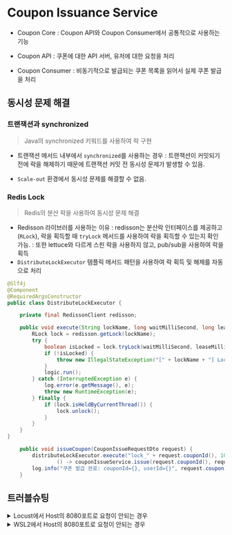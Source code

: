 # Coupon Issuance Service

- Coupon Core
  : Coupon API와 Coupon Consumer에서 공통적으로 사용하는 기능

- Coupon API
  : 쿠폰에 대한 API 서버, 유저에 대한 요청을 처리

- Coupon Consumer
  : 비동기적으로 발급되는 쿠폰 목록을 읽어서 실제 쿠폰 발급을 처리

## 동시성 문제 해결

### 트랜잭션과 synchronized

> Java의 synchronized 키워드를 사용하여 락 구현

- 트랜잭션 메서드 내부에서 `synchronized`를 사용하는 경우
  : 트랜잭션이 커밋되기 전에 락을 해제하기 때문에 트랜잭션 커밋 전 동시성 문제가 발생할 수 있음.

- `Scale-out` 환경에서 동시성 문제를 해결할 수 없음.

### Redis Lock

> Redis의 분산 락을 사용하여 동시성 문제 해결

- Redisson 라이브러를 사용하는 이유
  : redisson는 분산락 인터페이스를 제공하고(`RLock`), 락을 획득할 때 `tryLock` 메서드를 사용하여 락을 획득할 수 있는지 확인 가능.
  : 또한 lettuce와 다르게 스핀 락을 사용하지 않고, pub/sub을 사용하여 락을 획득
- `DistributeLockExecutor` 템플릭 메서드 패턴을 사용하여 락 획득 및 해제를 자동으로 처리

```java
@Slf4j
@Component
@RequiredArgsConstructor
public class DistributeLockExecutor {

    private final RedissonClient redisson;

    public void execute(String lockName, long waitMilliSecond, long leaseMilliSecond, Runnable logic) {
        RLock lock = redisson.getLock(lockName);
        try {
            boolean isLocked = lock.tryLock(waitMilliSecond, leaseMilliSecond, TimeUnit.MILLISECONDS);
            if (!isLocked) {
                throw new IllegalStateException("[" + lockName + "] Lock acquisition failed.");
            }
            logic.run();
        } catch (InterruptedException e) {
            log.error(e.getMessage(), e);
            throw new RuntimeException(e);
        } finally {
            if (lock.isHeldByCurrentThread()) {
                lock.unlock();
            }
        }
    }
}
```

```java
    public void issueCoupon(CouponIssueRequestDto request) {
        distributeLockExecutor.execute("lock_" + request.couponId(), 10000, 10000,
                () -> couponIssueService.issue(request.couponId(), request.userId()));
        log.info("쿠폰 발급 완료: couponId={}, userId={}", request.couponId(), request.userId());
    }
```

## 트러블슈팅

<details>

<summary>
Locust에서 Host의 8080포트로 요청이 안되는 경우
</summary>

```yaml
services:
  master:
    image: locustio/locust
    ports:
      - "8089:8089"
    volumes:
      - ./:/mnt/locust
    command: -f /mnt/locust/locustfile-hello.py --master -H http://host.docker.internal:8080
```

load-test의 `docker-compose.yml`에서 부하테스트시 `host.docker.internal`를 사용합니다.

Windows나 MacOS에서는 `host.docker.internal`이 자동으로 설정되지만, Linux에서는 Docker가 호스트의 IP 주소를 자동으로 인식하지 못합니다.

따라서, `host.docker.internal`을 사용하려면 다음과 같이 설정해야 합니다:

```yaml
services:
  master:
    image: locustio/locust
    ports:
      - "8089:8089"
    volumes:
      - ./:/mnt/locust
    command: -f /mnt/locust/locustfile-hello.py --master -H http://host.docker.internal:8080
    extra_hosts:
      - "host.docker.internal:host-gateway"
```

</details> 


<details>

<summary>
WSL2에서 Host의 8080포트로 요청이 안되는 경우
</summary>

```yaml
services:
  master:
    image: locustio/locust
    ports:
      - "8089:8089"
    volumes:
      - ./:/mnt/locust
    command: -f /mnt/locust/locustfile-hello.py --master -H http://host.docker.internal:8080
    extra_hosts:
      - "host.docker.internal:host-gateway"
```

load-test에서 host-gateway를 사용하면 WSL2의 IP 주소를 자동으로 설정합니다.

WSL2는 별도의 IP 주소를 갖기 때문에, Windows에서 실행한 coupon-api 서버에 접속할 수 없습니다.

따라서 load-test의 루트 디렉토리에 `.env` 파일을 생성하고 다음 내용을 추가합니다:

```env
HOST_IP=<Windows의 IP 주소>
```

그리고 `docker-compose.yml` 파일에서 `extra_hosts`를 다음과 같이 수정합니다:

```yaml
services:
  master:
    image: locustio/locust
    ports:
      - "8089:8089"
    volumes:
      - ./:/mnt/locust
    command: -f /mnt/locust/locustfile-hello.py --master -H http://host.docker.internal:8080
    extra_hosts:
      - "host.docker.internal:${HOST_IP}"
```

</details> 

